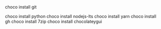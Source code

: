 choco install git

choco install python
choco install nodejs-lts
choco install yarn
choco install gh
choco install 7zip
choco install chocolateygui